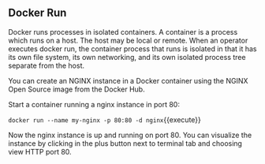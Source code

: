 ## Docker Run

Docker runs processes in isolated containers. A container is a process which runs on a host. The host may be local or remote. 
When an operator executes docker run, the container process that runs is isolated in that it has its own file system, its own networking, and its own isolated process tree separate from the host.

You can create an NGINX instance in a Docker container using the NGINX Open Source image from the Docker Hub.

Start a container running a nginx instance in port 80:

`docker run --name my-nginx -p 80:80 -d nginx`{{execute}}

Now the nginx instance is up and running on port 80.
You can visualize the instance by clicking in the plus button next to terminal tab and choosing view HTTP port 80.




